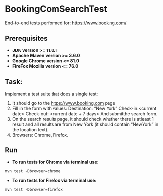 # BookingComSearchTest
End-to-end tests performed for: https://www.booking.com/
## Prerequisites
* **JDK version >= 11.0.1**
* **Apache Maven version >= 3.6.0**
* **Google Chrome version <= 81.0**
* **FireFox Mozilla version <= 76.0**
## Task:
Implement​ ​a​ ​test​ ​suite​ ​that​ ​does​ ​a​ ​single​ ​test: 
1. It​ ​should​ ​go​ ​to​ ​the​ ​https://www.booking.com​ ​page 
2. Fill​ ​in​ ​the​ ​form​ ​with​ ​values: Destination​:​ ​“New​ ​York” Check-in​:​ ​<current​ ​date> Check-out​:​ ​<current​ ​date​ ​+​ ​7​ ​days> And​ ​submit​ ​the​ ​search​ ​form. 
3. On​ ​the​ ​search​ ​results​ ​page,​ ​it​ ​should​ ​check​ ​whether​ ​there​ ​is​ ​at​ ​least​ ​1​ ​result​ ​and​ ​all results​ ​are​ ​from​ ​New​ ​York​ ​(it​ ​should​ ​contain​ ​“New​ ​York”​ ​in​ ​the​ ​location​ ​text).
4. Browsers: Chrome, Firefox. 
## Run 
* **To run tests for Chrome via terminal use:**
```
mvn test -Dbrowser=chrome
```
* **To run tests for Firefox via terminal use:**
```
mvn test -Dbrowser=firefox
```